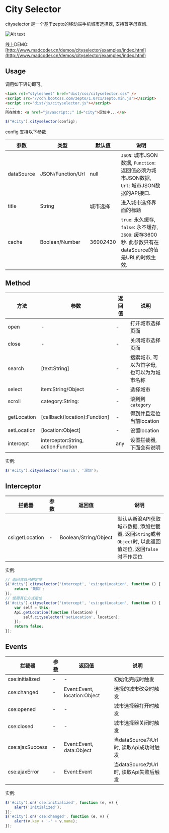 City Selector
=====

cityselector 是一个基于zepto的移动端手机城市选择器, 支持首字母查询.

![Alt text](http://km.oa.com/files/attachments_1/238/121238/b51d1c87ffca9be50b7d44a7341733c0.png)

线上DEMO: [http://www.madcoder.cn/demos/cityselector/examples/index.html](http://www.madcoder.cn/demos/cityselector/examples/index.html)


## Usage

调用如下语句即可。
```html
<link rel="stylesheet" href="dist/css/cityselector.css" />
<script src="//cdn.bootcss.com/zepto/1.0rc1/zepto.min.js"></script>
<script src="dist/js/cityselector.js"></script>
....
所在城市: <a href="javascript:;" id="city">定位中...</a>
```
```js
$("#city").cityselector(config);
```


config 支持以下参数

| 参数 | 类型 | 默认值 | 说明
| ----- | ---- | ---- | ---- 
| dataSource  | JSON/Function/Url | null | `JSON`: 城市JSON数据, `Function`: 返回值必须为城市JSON数据, `Url`: 城市JSON数据的API接口. 
| title | String | 城市选择 | 进入城市选择界面的标题 
| cache  | Boolean/Number | 3600*24*30 | `true`: 永久缓存, `false`: 永不缓存, `3600`: 缓存3600秒. 此参数只有在dataSource的值是URL的时候生效.



## Method
|  方法 | 参数 | 返回值 | 说明
| ----- | ---- | ---- | ----
| open | - | - | 打开城市选择页面
| close | - | - | 关闭城市选择页面
| search | [text:String] | - | 搜索城市, 可以为首字母, 也可以为为城市名称
| select | item:String/Object | - | 选择城市
| scroll | category:String: | - | 滚到到`category`
| getLocation | [callback(location):Function] | - | 得到并且定位当前location
| setLocation | [location:Object] | - | 设置location
| intercept | interceptor:String, action:Function | any | 设置拦截器, 下面会有说明

实例:
```js
$('#city').cityselector('search', '深圳');
```

## Interceptor
| 拦截器 | 参数 | 返回值 | 说明
| ----- | ---- | ---- | ----
| csi:getLocation | - | Boolean/String/Object | 默认从新浪API获取城市数据, 添加拦截器, 返回`String`或者`Object`时, 以此返回值定位, 返回`false`时不作定位

实例:
```js
// 返回我自己的定位
$('#city').cityselector('intercept', 'csi:getLocation', function () {
    return '黄冈';
});
// 使用其它方式定位
$('#city').cityselector('intercept', 'csi:getLocation', function () {
    var self = this;
    Api.getLocation(function (location) {
        self.cityselector('setLocation', location);
    });
    return false;
});
```

## Events
| 拦截器 | 参数 | 返回值 | 说明
| ----- | ---- | ---- | ----
| cse:initialized | - | - | 初始化完成时触发
| cse:changed | - | Event:Event, location:Object | 选择的城市改变时触发
| cse:opened | - | - | 城市选择器打开时触发
| cse:closed| - | - | 城市选择器关闭时触发
| cse:ajaxSuccess| - | Event:Event, data:Object | 当dataSource为Url时, 读取Api成功时触发
| cse:ajaxError| - | Event:Event | 当dataSource为Url时, 读取Api失败后触发

实例:
```js
$('#city').on('cse:initialized', function (e, v) {
    alert('Initialized');
});
$('#city').on('cse:changed', function (e, v) {
    alert(v.key + '-' + v.name);
});
```